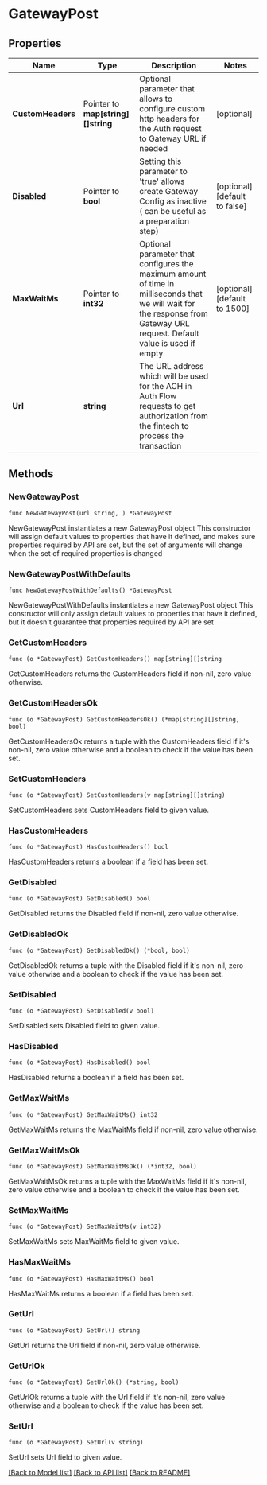 # GatewayPost

## Properties

Name | Type | Description | Notes
------------ | ------------- | ------------- | -------------
**CustomHeaders** | Pointer to **map[string][]string** | Optional parameter that allows to configure custom http headers for the Auth request to Gateway URL if needed | [optional] 
**Disabled** | Pointer to **bool** | Setting this parameter to &#39;true&#39; allows create Gateway Config as inactive ( can be useful as a preparation step) | [optional] [default to false]
**MaxWaitMs** | Pointer to **int32** | Optional parameter that configures the maximum amount of time in milliseconds that we will wait for the response from Gateway URL request. Default value is used if empty | [optional] [default to 1500]
**Url** | **string** | The URL address which will be used for the ACH in Auth Flow requests to get authorization from the fintech to process the transaction | 

## Methods

### NewGatewayPost

`func NewGatewayPost(url string, ) *GatewayPost`

NewGatewayPost instantiates a new GatewayPost object
This constructor will assign default values to properties that have it defined,
and makes sure properties required by API are set, but the set of arguments
will change when the set of required properties is changed

### NewGatewayPostWithDefaults

`func NewGatewayPostWithDefaults() *GatewayPost`

NewGatewayPostWithDefaults instantiates a new GatewayPost object
This constructor will only assign default values to properties that have it defined,
but it doesn't guarantee that properties required by API are set

### GetCustomHeaders

`func (o *GatewayPost) GetCustomHeaders() map[string][]string`

GetCustomHeaders returns the CustomHeaders field if non-nil, zero value otherwise.

### GetCustomHeadersOk

`func (o *GatewayPost) GetCustomHeadersOk() (*map[string][]string, bool)`

GetCustomHeadersOk returns a tuple with the CustomHeaders field if it's non-nil, zero value otherwise
and a boolean to check if the value has been set.

### SetCustomHeaders

`func (o *GatewayPost) SetCustomHeaders(v map[string][]string)`

SetCustomHeaders sets CustomHeaders field to given value.

### HasCustomHeaders

`func (o *GatewayPost) HasCustomHeaders() bool`

HasCustomHeaders returns a boolean if a field has been set.

### GetDisabled

`func (o *GatewayPost) GetDisabled() bool`

GetDisabled returns the Disabled field if non-nil, zero value otherwise.

### GetDisabledOk

`func (o *GatewayPost) GetDisabledOk() (*bool, bool)`

GetDisabledOk returns a tuple with the Disabled field if it's non-nil, zero value otherwise
and a boolean to check if the value has been set.

### SetDisabled

`func (o *GatewayPost) SetDisabled(v bool)`

SetDisabled sets Disabled field to given value.

### HasDisabled

`func (o *GatewayPost) HasDisabled() bool`

HasDisabled returns a boolean if a field has been set.

### GetMaxWaitMs

`func (o *GatewayPost) GetMaxWaitMs() int32`

GetMaxWaitMs returns the MaxWaitMs field if non-nil, zero value otherwise.

### GetMaxWaitMsOk

`func (o *GatewayPost) GetMaxWaitMsOk() (*int32, bool)`

GetMaxWaitMsOk returns a tuple with the MaxWaitMs field if it's non-nil, zero value otherwise
and a boolean to check if the value has been set.

### SetMaxWaitMs

`func (o *GatewayPost) SetMaxWaitMs(v int32)`

SetMaxWaitMs sets MaxWaitMs field to given value.

### HasMaxWaitMs

`func (o *GatewayPost) HasMaxWaitMs() bool`

HasMaxWaitMs returns a boolean if a field has been set.

### GetUrl

`func (o *GatewayPost) GetUrl() string`

GetUrl returns the Url field if non-nil, zero value otherwise.

### GetUrlOk

`func (o *GatewayPost) GetUrlOk() (*string, bool)`

GetUrlOk returns a tuple with the Url field if it's non-nil, zero value otherwise
and a boolean to check if the value has been set.

### SetUrl

`func (o *GatewayPost) SetUrl(v string)`

SetUrl sets Url field to given value.



[[Back to Model list]](../README.md#documentation-for-models) [[Back to API list]](../README.md#documentation-for-api-endpoints) [[Back to README]](../README.md)


